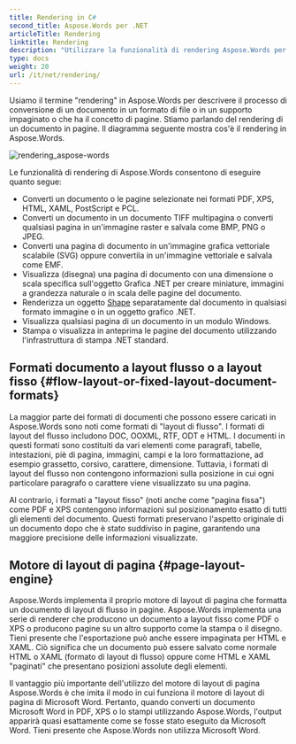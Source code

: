 ```yaml
---
title: Rendering in C#
second_title: Aspose.Words per .NET
articleTitle: Rendering
linktitle: Rendering
description: "Utilizzare la funzionalità di rendering Aspose.Words per .NET per formattare un documento con layout di flusso in pagine e convertire tale documento o le pagine selezionate in altri formati di documenti (PDF, HTML, XPS, ecc.) o immagini (TIFF, PNG, SVG, ecc.) per visualizzazione, ulteriori conversioni o stampa utilizzando C#."
type: docs
weight: 20
url: /it/net/rendering/
---
```


Usiamo il termine "rendering" in Aspose.Words per descrivere il processo di conversione di un documento in un formato di file o in un supporto impaginato o che ha il concetto di pagine. Stiamo parlando del rendering di un documento in pagine. Il diagramma seguente mostra cos'è il rendering in Aspose.Words.

![rendering_aspose-words](/words/net/rendering/rendering-1.png)

Le funzionalità di rendering di Aspose.Words consentono di eseguire quanto segue:

- Converti un documento o le pagine selezionate nei formati PDF, XPS, HTML, XAML, PostScript e PCL.
- Converti un documento in un documento TIFF multipagina o converti qualsiasi pagina in un'immagine raster e salvala come BMP, PNG o JPEG.
- Converti una pagina di documento in un'immagine grafica vettoriale scalabile (SVG) oppure convertila in un'immagine vettoriale e salvala come EMF.
- Visualizza (disegna) una pagina di documento con una dimensione o scala specifica sull'oggetto Grafica .NET per creare miniature, immagini a grandezza naturale o in scala delle pagine del documento.
- Renderizza un oggetto [Shape](https://reference.aspose.com/words/it/net/aspose.words.drawing/shape/) separatamente dal documento in qualsiasi formato immagine o in un oggetto grafico .NET.
- Visualizza qualsiasi pagina di un documento in un modulo Windows.
- Stampa o visualizza in anteprima le pagine del documento utilizzando l'infrastruttura di stampa .NET standard.

## Formati documento a layout flusso o a layout fisso {#flow-layout-or-fixed-layout-document-formats}

La maggior parte dei formati di documenti che possono essere caricati in Aspose.Words sono noti come formati di "layout di flusso". I formati di layout del flusso includono DOC, OOXML, RTF, ODT e HTML. I documenti in questi formati sono costituiti da vari elementi come paragrafi, tabelle, intestazioni, piè di pagina, immagini, campi e la loro formattazione, ad esempio grassetto, corsivo, carattere, dimensione. Tuttavia, i formati di layout del flusso non contengono informazioni sulla posizione in cui ogni particolare paragrafo o carattere viene visualizzato su una pagina.

Al contrario, i formati a "layout fisso" (noti anche come "pagina fissa") come PDF e XPS contengono informazioni sul posizionamento esatto di tutti gli elementi del documento. Questi formati preservano l'aspetto originale di un documento dopo che è stato suddiviso in pagine, garantendo una maggiore precisione delle informazioni visualizzate.

## Motore di layout di pagina {#page-layout-engine}

Aspose.Words implementa il proprio motore di layout di pagina che formatta un documento di layout di flusso in pagine. Aspose.Words implementa una serie di renderer che producono un documento a layout fisso come PDF o XPS o producono pagine su un altro supporto come la stampa o il disegno. Tieni presente che l'esportazione può anche essere impaginata per HTML e XAML. Ciò significa che un documento può essere salvato come normale HTML o XAML (formato di layout di flusso) oppure come HTML e XAML "paginati" che presentano posizioni assolute degli elementi.

Il vantaggio più importante dell'utilizzo del motore di layout di pagina Aspose.Words è che imita il modo in cui funziona il motore di layout di pagina di Microsoft Word. Pertanto, quando converti un documento Microsoft Word in PDF, XPS o lo stampi utilizzando Aspose.Words, l'output apparirà quasi esattamente come se fosse stato eseguito da Microsoft Word. Tieni presente che Aspose.Words non utilizza Microsoft Word.
